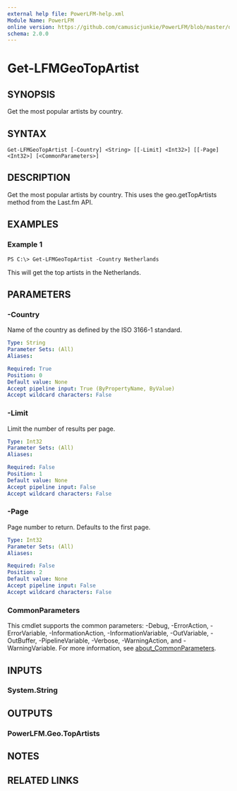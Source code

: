 ```yaml
---
external help file: PowerLFM-help.xml
Module Name: PowerLFM
online version: https://github.com/camusicjunkie/PowerLFM/blob/master/docs/Get-LFMGeoTopArtist.md
schema: 2.0.0
---
```


# Get-LFMGeoTopArtist

## SYNOPSIS
Get the most popular artists by country.

## SYNTAX

```
Get-LFMGeoTopArtist [-Country] <String> [[-Limit] <Int32>] [[-Page] <Int32>] [<CommonParameters>]
```

## DESCRIPTION
Get the most popular artists by country.
This uses the geo.getTopArtists method from the Last.fm API.

## EXAMPLES

### Example 1
```
PS C:\> Get-LFMGeoTopArtist -Country Netherlands
```

This will get the top artists in the Netherlands.

## PARAMETERS

### -Country
Name of the country as defined by the ISO 3166-1 standard.

```yaml
Type: String
Parameter Sets: (All)
Aliases:

Required: True
Position: 0
Default value: None
Accept pipeline input: True (ByPropertyName, ByValue)
Accept wildcard characters: False
```

### -Limit
Limit the number of results per page.

```yaml
Type: Int32
Parameter Sets: (All)
Aliases:

Required: False
Position: 1
Default value: None
Accept pipeline input: False
Accept wildcard characters: False
```

### -Page
Page number to return.
Defaults to the first page.

```yaml
Type: Int32
Parameter Sets: (All)
Aliases:

Required: False
Position: 2
Default value: None
Accept pipeline input: False
Accept wildcard characters: False
```

### CommonParameters
This cmdlet supports the common parameters: -Debug, -ErrorAction, -ErrorVariable, -InformationAction, -InformationVariable, -OutVariable, -OutBuffer, -PipelineVariable, -Verbose, -WarningAction, and -WarningVariable. For more information, see [about_CommonParameters](http://go.microsoft.com/fwlink/?LinkID=113216).

## INPUTS

### System.String
## OUTPUTS

### PowerLFM.Geo.TopArtists
## NOTES

## RELATED LINKS
